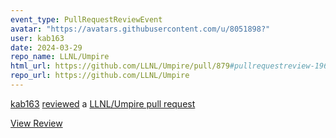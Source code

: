 ```yaml
---
event_type: PullRequestReviewEvent
avatar: "https://avatars.githubusercontent.com/u/8051898?"
user: kab163
date: 2024-03-29
repo_name: LLNL/Umpire
html_url: https://github.com/LLNL/Umpire/pull/879#pullrequestreview-1969491727
repo_url: https://github.com/LLNL/Umpire
---
```


<a href='https://github.com/kab163' target='_blank'>kab163</a> <a href='https://github.com/LLNL/Umpire/pull/879#pullrequestreview-1969491727' target='_blank'>reviewed</a> a <a href='https://github.com/LLNL/Umpire/pull/879' target='_blank'>LLNL/Umpire pull request</a>

<small></small>

<a href='https://github.com/LLNL/Umpire/pull/879#pullrequestreview-1969491727' target='_blank'>View Review</a>